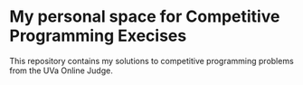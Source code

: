 # My personal space for Competitive Programming Execises
This repository contains my solutions to competitive programming problems from the UVa Online Judge.